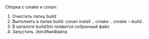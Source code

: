 Сборка с cmake и conan:
1. Очистить папку build
2. Выполнить в папке build: 
conan install ..
cmake ..
cmake --build .
3. В каталоге build/bin появится собранный файл
4. Запустить ./bin/ИмяФайла